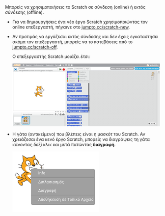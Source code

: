 Μπορείς να χρησιμοποιήσεις το Scratch σε σύνδεση (online) ή εκτός σύνδεσης (offline).

+ Για να δημιουργήσεις ένα νέο έργο Scratch χρησιμοποιώντας τον online επεξεργαστή, πήγαινε στο <a href="http://jumpto.cc/scratch-new" target="_blank">jumpto.cc/scratch-new</a>.

+ Αν προτιμάς να εργάζεσαι εκτός σύνδεσης και δεν έχεις εγκαταστήσει ακόμα τον επεξεργαστή, μπορείς να το κατεβάσεις από το <a href="http://jumpto.cc/scratch-off" target="_blank">jumpto.cc/scratch-off</a>.
    
    Ο επεξεργαστής Scratch μοιάζει έτσι:
    
    ![στιγμιότυπο οθόνης](images/scratch-editor.png)

+ Η γάτα (αντικείμενο) που βλέπεις είναι η μασκότ του Scratch. Αν χρειάζεσαι ένα κενό έργο Scratch, μπορείς να διαγράψεις τη γάτα κάνοντας δεξί κλικ και μετά πατώντας **διαγραφή**.
    
    ![στιγμιότυπο οθόνης](images/delete.png)